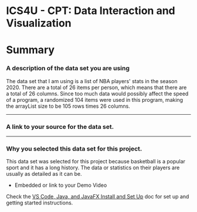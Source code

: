 
# ICS4U - CPT: Data Interaction and Visualization

# Summary
### A description of the data set you are using

The data set that I am using is a list of NBA players' stats in the season 2020. There are a total of 26 items per person, which means that there are a total of 26 columns. Since too much data would possibly affect the speed of a program, a randomized 104 items were used in this program, making the arrayList size to be 105 rows times 26 columns. 

--- 
### A link to your source for the data set.
----
### Why you selected this data set for this project.

This data set was selected for this project because basketball is a popular sport and it has a long history. The data or statistics on their players are usually as detailed as it can be. 
* Embedded or link to your Demo Video


Check the [VS Code, Java, and JavaFX Install and Set Up](https://docs.google.com/document/d/1s5oTmY8A8TDZu303p_DaH6CEAcC9xL8-aNX-pAxCcps/edit?usp=sharing) doc for set up and getting started instructions.
